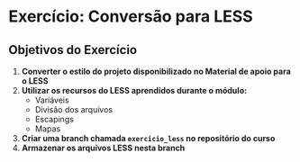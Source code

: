 # Exercício: Conversão para LESS

## Objetivos do Exercício

1. **Converter o estilo do projeto disponibilizado no Material de apoio para o LESS**
2. **Utilizar os recursos do LESS aprendidos durante o módulo:**
   - Variáveis
   - Divisão dos arquivos
   - Escapings
   - Mapas
3. **Criar uma branch chamada `exercicio_less` no repositório do curso**
4. **Armazenar os arquivos LESS nesta branch**
